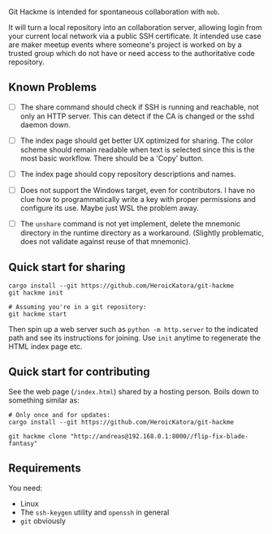 Git Hackme is intended for spontaneous collaboration with `mob`.

It will turn a local repository into an collaboration server, allowing login
from your current local network via a public SSH certificate. It intended use
case are maker meetup events where someone's project is worked on by a trusted
group which do not have or need access to the authoritative code repository.

## Known Problems

- [ ] The share command should check if SSH is running and reachable, not only
  an HTTP server. This can detect if the CA is changed or the sshd daemon down.

- [ ] The index page should get better UX optimized for sharing. The color
  scheme should remain readable when text is selected since this is the most
  basic workflow. There should be a 'Copy' button.

- [ ] The index page should copy repository descriptions and names.

- [ ] Does not support the Windows target, even for contributors. I have no
  clue how to programmatically write a key with proper permissions and
  configure its use. Maybe just WSL the problem away.

- [ ] The `unshare` command is not yet implement, delete the mnemonic directory
  in the runtime directory as a workaround. (Slightly problematic, does not
  validate against reuse of that mnemonic).

## Quick start for sharing

```
cargo install --git https://github.com/HeroicKatora/git-hackme
git hackme init

# Assuming you're in a git repository:
git hackme start
```

Then spin up a web server such as `python -m http.server` to the indicated path
and see its instructions for joining. Use `init` anytime to regenerate the HTML
index page etc.

## Quick start for contributing

See the web page (`/index.html`) shared by a hosting person. Boils down to
something similar as:

```
# Only once and for updates:
cargo install --git https://github.com/HeroicKatora/git-hackme

git hackme clone "http://andreas@192.168.0.1:8000//flip-fix-blade-fantasy"
```

## Requirements

You need:

- Linux
- The `ssh-keygen` utility and `openssh` in general
- `git` obviously
